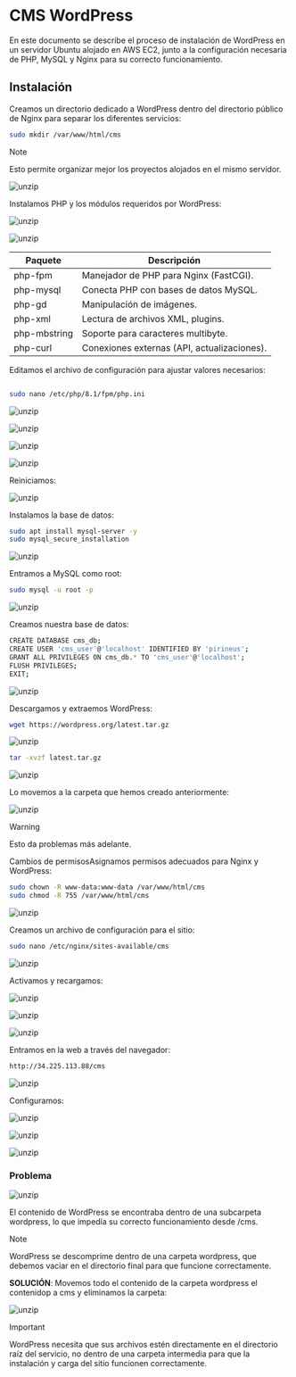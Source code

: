 # CMS WordPress
En este documento se describe el proceso de instalación de WordPress en un servidor Ubuntu alojado en AWS EC2, junto a la configuración necesaria de PHP, MySQL y Nginx para su correcto funcionamiento.

## Instalación

Creamos un directorio dedicado a WordPress dentro del directorio público de Nginx para separar los diferentes servicios:
 ```bash
sudo mkdir /var/www/html/cms
```
> [!NOTE] 
>Esto permite organizar mejor los proyectos alojados en el mismo servidor.

![unzip](./imagenes/2/mkdir.png)


Instalamos PHP y los módulos requeridos por WordPress:

![unzip](./imagenes/2/UPDATE.png)

![unzip](./imagenes/2/PHP.png)


| Paquete       | Descripción                                      |
|--------------|--------------------------------------------------|
| php-fpm      | Manejador de PHP para Nginx (FastCGI).          |
| php-mysql    | Conecta PHP con bases de datos MySQL.           |
| php-gd       | Manipulación de imágenes.                       |
| php-xml      | Lectura de archivos XML, plugins.               |
| php-mbstring | Soporte para caracteres multibyte.              |
| php-curl     | Conexiones externas (API, actualizaciones).     |


Editamos el archivo de configuración para ajustar valores necesarios:
 ```bash

sudo nano /etc/php/8.1/fpm/php.ini
```

![unzip](./imagenes/2/max.png)

![unzip](./imagenes/2/max2.png)

![unzip](./imagenes/2/max3.png)

![unzip](./imagenes/2/max4.png)

Reiniciamos:

![unzip](./imagenes/2/max5.png)

Instalamos la base de datos:

```bash
sudo apt install mysql-server -y
sudo mysql_secure_installation
```

![unzip](./imagenes/2/my.png)


Entramos a MySQL como root:
```bash
sudo mysql -u root -p
```
![unzip](./imagenes/2/root.png)

Creamos nuestra base de datos:

```bash
CREATE DATABASE cms_db;
CREATE USER 'cms_user'@'localhost' IDENTIFIED BY 'pirineus';
GRANT ALL PRIVILEGES ON cms_db.* TO 'cms_user'@'localhost';
FLUSH PRIVILEGES;
EXIT;
```

![unzip](./imagenes/2/data.png)

Descargamos y extraemos WordPress:

```bash
wget https://wordpress.org/latest.tar.gz
```
![unzip](./imagenes/2/get.png)

```bash
tar -xvzf latest.tar.gz
```
![unzip](./imagenes/2/tar.png)

Lo movemos a la carpeta que hemos creado anteriormente:

![unzip](./imagenes/2/mv.png)

> [!WARNING]
> Esto da problemas más adelante.


Cambios de permisosAsignamos permisos adecuados para Nginx y WordPress:

```bash
sudo chown -R www-data:www-data /var/www/html/cms
sudo chmod -R 755 /var/www/html/cms
```
![unzip](./imagenes/2/ch.png)


Creamos un archivo de configuración para el sitio:
```bash
sudo nano /etc/nginx/sites-available/cms
```

![unzip](./imagenes/2/ng.png)

Activamos y recargamos:

![unzip](./imagenes/2/2.png)

![unzip](./imagenes/2/3.png)

![unzip](./imagenes/2/1.png)

Entramos en la web a través del navegador: 
```bash
http://34.225.113.88/cms
```

![unzip](./imagenes/2/4.png)

Configuramos:

![unzip](./imagenes/2/5.png)

![unzip](./imagenes/2/6.png)

![unzip](./imagenes/2/7.png)



### Problema 

![unzip](./imagenes/2/not.png)

El contenido de WordPress se encontraba dentro de una subcarpeta wordpress, lo que impedía su correcto funcionamiento desde /cms.

>[!NOTE] 
>WordPress se descomprime dentro de una carpeta wordpress, que debemos vaciar en el directorio final para que funcione correctamente.

**SOLUCIÓN**:
Movemos todo el contenido de la carpeta wordpress el contenidop a cms y eliminamos la carpeta:

![unzip](./imagenes/2/solu.png)

>[!IMPORTANT]
>WordPress necesita que sus archivos estén directamente en el directorio raíz del servicio, no dentro de una carpeta intermedia para que la instalación y carga del sitio funcionen correctamente.











